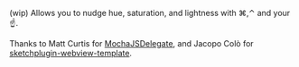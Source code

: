 (wip) Allows you to nudge hue, saturation, and lightness with ⌘,⌃ and your☝️.

Thanks to Matt Curtis for [MochaJSDelegate](https://github.com/matt-curtis/MochaJSDelegate), and Jacopo Colò for [sketchplugin-webview-template](https://github.com/jacopocolo/sketchplugin-webview-template).
